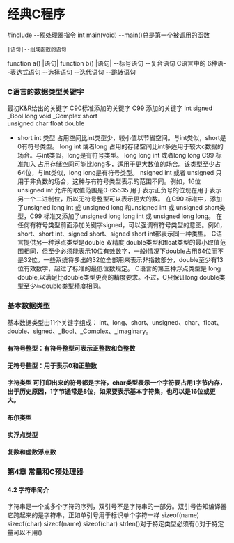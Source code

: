 # 经典C程序
#include  --预处理器指令
int main(void) --main()总是第一个被调用的函数

    |语句|--组成函数的语句
function a() 
    |语句|
function b() 
    |语句|
		--标号语句
		--复合语句
C语言中的
6种语--表达式语句
		--选择语句
		--迭代语句
		--跳转语句
### C语言的数据类型关键字

最初K&R给出的关键字   C90标准添加的关键字   C99 添加的关键字
int			signed			_Bool
long			void			_Complex
short						
unsigned
char
float
double
- short int 类型 占用空间比int类型少，较小值以节省空间。与int类似，short是0有符号类型。
long int 或者long 占用的存储空间比int多适用于较大c数据的场合。与int类似，long是有符号类型。
long long int 或者long long C99 标准加入 占用存储空间可能比long多，适用于更大数值的场合。该类型至少占64位，与int类似，long long是有符号类型。
nsigned int 或者 unsigned 只用于非负数的场合，这种与有符号类型表示的范围不同。例如，16位 unsigned int 允许的取值范围是0-65535 用于表示正负号的位现在用于表示另一个二进制位，所以无符号整型可以表示更大的数。
在C90 标准中，添加了unsigned long int 或 unsigned long 和unsigned int 或 unsigned short类型，C99 标准又添加了unsigned long long int 或 unsigned long long。
在任何有符号类型前面添加关键字signed，可以强调有符号类型的意图。例如，short、short int、signed short、signed short int都表示同一种类型。
C语言提供另一种浮点类型是double 双精度 double类型和float类型的最小取值范围相同，但至少必须能表示10位有效数字，一般i情况下double占用64位而不是32位。一些系统将多出的32位全部用来表示非指数部分，double至少有13位有效数字，超过了标准的最低位数规定。  C语言的第三种浮点类型是 long double,以满足比double类型更高的精度要求。不过，C只保证long double类型至少与double类型精度相同。

### 基本数据类型
基本数据类型由11个关键字组成：
int、long、short、unsigned、char、float、double、signed、_Bool、_Complex、_Imaginary。
#### 有符号整型：有符号整型可表示正整数和负整数
#### 无符号整型：用于表示0和正整数
#### 字符类型 可打印出来的符号都是字符，char类型表示一个字符要占用1字节内存，出于历史原因，1字节通常是8位，如果要表示基本字符集，也可以是16位或更大。
#### 布尔类型
#### 实浮点类型
#### 复数和虚数浮点数
### 第4章 常量和C预处理器 
#### 4.2 字符串简介
字符串是一个或多个字符的序列，双引号不是字符串的一部分。双引号告知编译器它跨起来的是字符串，正如单引号用于标识单个字符一样
sizeof(name) sizeof(char)
sizeof(name) sizeof(char) strlen()对于特定类型必须有()对于特定量可以不用()
